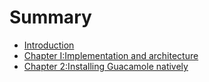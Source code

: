 # Summary

* [Introduction](README.md)
* [Chapter I:Implementation and architecture](chapter1.md)
* [Chapter 2:Installing Guacamole natively](chapter-2installing-guacamole-natively.md)

